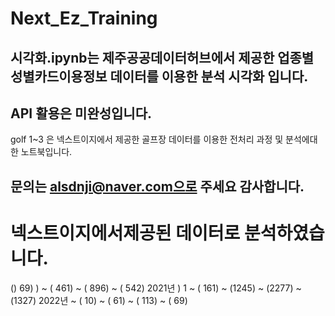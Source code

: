﻿# Next_Ez_Training
## 시각화.ipynb는 제주공공데이터허브에서 제공한 업종별성별카드이용정보 데이터를 이용한 분석 시각화 입니다. 

## API 활용은 미완성입니다. 

golf 1~3 은 넥스트이지에서 제공한 골프장 데이터를 이용한 전처리 과정 및 분석에대한 노트북입니다.

## 문의는 alsdnji@naver.com으로 주세요 감사합니다.

# 넥스트이지에서제공된 데이터로 분석하였습니다.
 () 69)
     ) ~    ( 461)
       ~    ( 896)
       ~    ( 542)
2021년 )                 1
 ~    ( 161)
       ~    (1245)
       ~    (2277)
       ~    (1327)
2022년  ~    (  10)
       ~    (  61)
       ~    ( 113)
       ~    (  69)

       